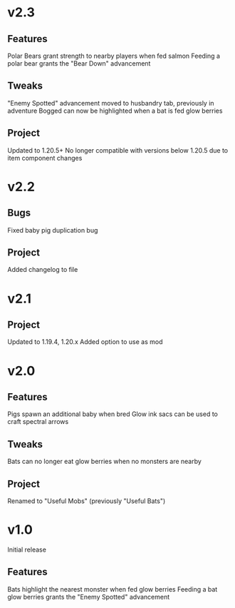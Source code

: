 # v2.3
## Features
Polar Bears grant strength to nearby players when fed salmon
Feeding a polar bear grants the "Bear Down" advancement

## Tweaks
"Enemy Spotted" advancement moved to husbandry tab, previously in adventure
Bogged can now be highlighted when a bat is fed glow berries

## Project
Updated to 1.20.5+
No longer compatible with versions below 1.20.5 due to item component changes

# v2.2
## Bugs
Fixed baby pig duplication bug

## Project
Added changelog to file

# v2.1
## Project
Updated to 1.19.4, 1.20.x
Added option to use as mod

# v2.0
## Features
Pigs spawn an additional baby when bred
Glow ink sacs can be used to craft spectral arrows

## Tweaks
Bats can no longer eat glow berries when no monsters are nearby

## Project
Renamed to "Useful Mobs" (previously "Useful Bats")

# v1.0
Initial release

## Features
Bats highlight the nearest monster when fed glow berries
Feeding a bat glow berries grants the "Enemy Spotted" advancement